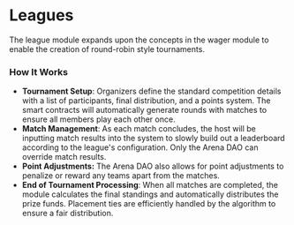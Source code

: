 # Leagues

The league module expands upon the concepts in the wager module to enable the creation of round-robin style tournaments.

### **How It Works**

* **Tournament Setup**: Organizers define the standard competition details with a list of participants, final distribution, and a points system. The smart contracts will automatically generate rounds with matches to ensure all members play each other once.
* **Match Management**: As each match concludes, the host will be inputting match results into the system to slowly build out a leaderboard according to the league's configuration. Only the Arena DAO can override match results.
* **Point Adjustments:** The Arena DAO also allows for point adjustments to penalize or reward any teams apart from the matches.
* **End of Tournament Processing**: When all matches are completed, the module calculates the final standings and automatically distributes the prize funds. Placement ties are efficiently handled by the algorithm to ensure a fair distribution.
